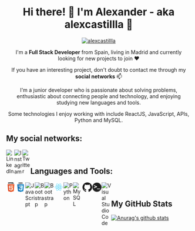<h1 align="center"> Hi there! 👋 I'm Alexander - aka alexcastillla 🦊</h1>

<p align="center">
<a href="https://www.linkedin.com/in/alexanderzitocastilla/"><img src="https://i.ibb.co/dfh4qwD/Captura.png" alt="alexcastillla" border="0" /></a>
</p>

<p align="center">I'm a <b>Full Stack Developer</b> from Spain, living in Madrid and currently looking for new projects to join ❤</p>
<p align="center">If you have an interesting project, don't doubt to contact me through my <b>social networks</b> 📫</p>

<p align="center">I'm a junior developer who is passionate about solving problems, enthusiastic about connecting people and technology, and enjoying studying new languages and tools.</p>

<p align="center">Some technologies I enjoy working with include ReactJS, JavaScript, APIs, Python and MySQL.</p>

## My social networks: 

<a href="https://www.linkedin.com/in/alexanderzitocastilla/"><img align="left" alt="LinkedIn" width="22px" src="https://www.flaticon.com/svg/static/icons/svg/174/174857.svg" /></a>
<a href="https://www.instagram.com/alexcastillla/"><img align="left" alt="Instagram" width="22px" src="https://www.flaticon.com/svg/static/icons/svg/733/733558.svg" /></a>
<a href="https://twitter.com/alexcastillla/"><img align="left" alt="Twitter" width="22px" src="https://cdn1.iconfinder.com/data/icons/logotypes/32/square-twitter-256.png" /></a>
<br />

## Languages and Tools:

<img align="left" alt="HTML5" width="26px" src="https://raw.githubusercontent.com/github/explore/80688e429a7d4ef2fca1e82350fe8e3517d3494d/topics/html/html.png" />
<img align="left" alt="CSS3" width="26px" src="https://raw.githubusercontent.com/github/explore/80688e429a7d4ef2fca1e82350fe8e3517d3494d/topics/css/css.png" />
<img align="left" alt="JavaScript" width="26px" src="https://www.flaticon.com/svg/static/icons/svg/919/919828.svg" />
<img align="left" alt="Bootstrap" width="26px" src="https://tiposdeide.files.wordpress.com/2018/10/bootstrap-stack.png" />
<img align="left" alt="Bootstrap" width="26px" src="https://cdn4.iconfinder.com/data/icons/logos-and-brands/512/288_Sass_logo-256.png" />
<img align="left" alt="React" width="26px" src="https://raw.githubusercontent.com/github/explore/80688e429a7d4ef2fca1e82350fe8e3517d3494d/topics/react/react.png" />
<img align="left" alt="Python" width="26px" src="https://img.icons8.com/ios/452/python.png" />
<img align="left" alt="MySQL" width="26px" src="https://www.flaticon.com/svg/static/icons/svg/1199/1199128.svg" />
<img align="left" alt="GitHub" width="26px" src="https://raw.githubusercontent.com/github/explore/78df643247d429f6cc873026c0622819ad797942/topics/github/github.png" />
<img align="left" alt="Terminal" width="26px" src="https://raw.githubusercontent.com/github/explore/80688e429a7d4ef2fca1e82350fe8e3517d3494d/topics/terminal/terminal.png" />
<img align="left" alt="Visual Studio Code" width="26px" src="https://www.flaticon.com/svg/static/icons/svg/906/906324.svg" />

<br />

## My GitHub Stats

[![Anurag's github stats](https://github-readme-stats.vercel.app/api?username=alexcastillla&show_icons=true&theme=calm)](https://github.com/anuraghazra/github-readme-stats)



<!--
**alexcastillla/alexcastillla** is a ✨ _special_ ✨ repository because its `README.md` (this file) appears on your GitHub profile.

Here are some ideas to get you started:

- 🔭 I’m currently working on ...
- 🌱 I’m currently learning ...
- 👯 I’m looking to collaborate on ...
- 🤔 I’m looking for help with ...
- 💬 Ask me about ...
- 📫 How to reach me: ...
- 😄 Pronouns: ...
- ⚡ Fun fact: ...
-->
